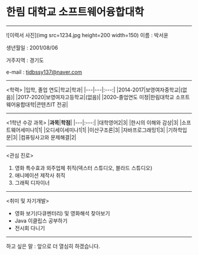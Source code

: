 # 한림 대학교 소프트웨어융합대학
---

![이력서 사진](img src=1234.jpg height=200 width=150)
이름 : 박서윤

생년월일 : 2001/08/06  

거주지역 : 경기도

e-mail : tjdbssy137@naver.com

---

<학력>
|입학, 졸업 연도|학교|학과|
|---|---|:---:|
|2014-2017|보영여자중학교|(없음)|
|2017-2020|보영여자고등학교|(없음)|
|2020-졸업연도 미정|한림대학교 소프트웨어융합대학|콘텐츠IT 전공|

---

<1학년 수강 과목>
|**과목**|**학점**|
|---|:---:|
|대학영어2|3|
|한시의 이해와 감상|3|
|소프트웨어세미나1|1|
|오디세이세미나1|1|
|이산구조론|3|
|자바프로그래밍1|3|
|기하학입문|3|
|컴퓨팅사고와 문제해결|2|

---

<관심 진로> 
1. 영화 특수효과 외주업체 취직(덱스터 스튜디오, 블라드 스튜디오)
2. 애니메이션 제작사 취직
3. 그래픽 디자이너

---

<취미 및 자기개발>
* 영화 보기(다큐멘터리) 및 영화해석 찾아보기
* Java 이클립스 공부하기
* 전시회 다니기

---

하고 싶은 말 : 앞으로 더 열심히 하겠습니다.
